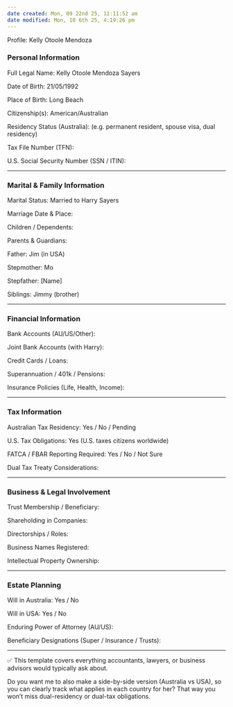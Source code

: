 ```yaml
---
date created: Mon, 09 22nd 25, 11:11:52 am
date modified: Mon, 10 6th 25, 4:19:26 pm
---
```

Profile: Kelly Otoole Mendoza
### Personal Information

Full Legal Name: Kelly Otoole Mendoza Sayers

Date of Birth: 21/05/1992

Place of Birth: Long Beach

Citizenship(s): American/Australian

Residency Status (Australia):  (e.g. permanent resident, spouse visa, dual residency)

Tax File Number (TFN):

U.S. Social Security Number (SSN / ITIN):

---

### Marital & Family Information

Marital Status: Married to Harry Sayers

Marriage Date & Place:

Children / Dependents:

Parents & Guardians:

Father: Jim (in USA)

Stepmother: Mo

Stepfather: [Name]

Siblings: Jimmy (brother)

---

### Financial Information

Bank Accounts (AU/US/Other):

Joint Bank Accounts (with Harry):

Credit Cards / Loans:

Superannuation / 401k / Pensions:

Insurance Policies (Life, Health, Income):

---

### Tax Information

Australian Tax Residency: Yes / No / Pending

U.S. Tax Obligations: Yes (U.S. taxes citizens worldwide)

FATCA / FBAR Reporting Required: Yes / No / Not Sure

Dual Tax Treaty Considerations:

---

### Business & Legal Involvement

Trust Membership / Beneficiary:

Shareholding in Companies:

Directorships / Roles:

Business Names Registered:

Intellectual Property Ownership:

---

### Estate Planning

Will in Australia: Yes / No

Will in USA: Yes / No

Enduring Power of Attorney (AU/US):

Beneficiary Designations (Super / Insurance / Trusts):

---

✅ This template covers everything accountants, lawyers, or business advisors would typically ask about.

Do you want me to also make a side-by-side version (Australia vs USA), so you can clearly track what applies in each country for her? That way you won’t miss dual-residency or dual-tax obligations.
